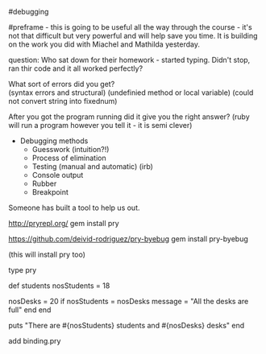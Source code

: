 #debugging

#preframe - this is going to be useful all the way through the course - it's not that difficult but very powerful and will help save you time. It is building on the work you did with Miachel and Mathilda yesterday.

question:
Who sat down for their homework - started typing. Didn't stop, ran thir code and it all worked perfectly?

What sort of errors did you get?  
(syntax errors and structural)
(undefinied method or local variable)
(could not convert string into fixednum)

After you got the program running did it give you the right answer?
(ruby will run a program however you tell it - it is semi clever)


- Debugging methods
  - Guesswork (intuition?!)
  - Process of elimination
  - Testing (manual and automatic) (irb)
  - Console output
  - Rubber 
  - Breakpoint


Someone has built a tool to help us out.

http://pryrepl.org/
gem install pry

https://github.com/deivid-rodriguez/pry-byebug
gem install pry-byebug

(this will install pry too)

type pry

def students
  nosStudents = 18 

  nosDesks = 20
  if nosStudents = nosDesks 
      message = "All the desks are full"
  end
     end

  puts "There are #{nosStudents} students and #{nosDesks} desks"
end

add binding.pry



